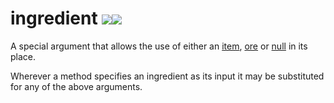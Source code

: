 # ingredient ![](/img/version_1.12.png)![](/img/version_1.14.png)

A special argument that allows the use of either an [item](/arguments/item/), [ore](/arguments/ore/) or [null](/arguments/null/) in its place.

Wherever a method specifies an ingredient as its input it may be substituted for any of the above arguments.
